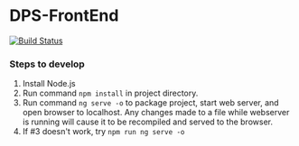 # DPS-FrontEnd

[![Build Status](https://travis-ci.org/Dan-Baba/DPS-FrontEnd.svg?branch=master)](https://travis-ci.org/Dan-Baba/DPS-FrontEnd)

### Steps to develop
1. Install Node.js
2. Run command `npm install` in project directory.
3. Run command `ng serve -o` to package project, start web server, and open browser to localhost. Any changes made to a file while webserver is running will cause it to be recompiled and served to the browser.
4. If #3 doesn't work, try `npm run ng serve -o`
